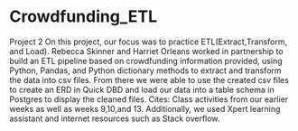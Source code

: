 # Crowdfunding_ETL
Project 2
On this project, our focus was to practice ETL(Extract,Transform, and Load). Rebecca Skinner and Harriet Orleans worked in partnership to build an ETL pipeline based on crowdfunding information provided, using Python, Pandas, and Python dictionary methods to extract and transform the data into csv files.
From there we were able to use the created csv files to create an ERD in Quick DBD and load our data into a table schema in Postgres to display the cleaned files.
Cites: Class activities from our earlier weeks as well as weeks 9,10,and 13. Additionally, we used Xpert learning assistant and internet resources such as Stack overflow.
